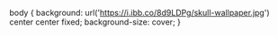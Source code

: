 body {
  background: url('https://i.ibb.co/8d9LDPg/skull-wallpaper.jpg') center center fixed;
  background-size: cover;
}
